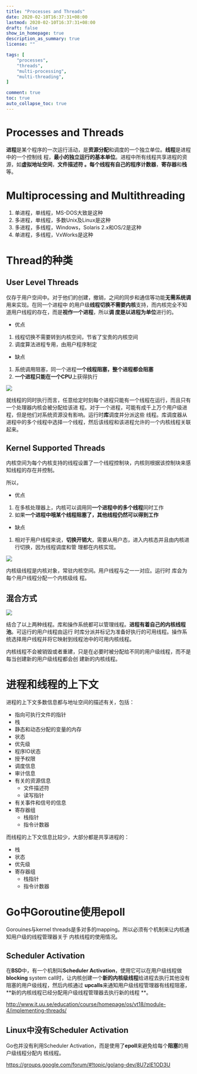 ```yaml
---
title: "Processes and Threads"
date: 2020-02-10T16:37:31+08:00
lastmod: 2020-02-10T16:37:31+08:00
draft: false
show_in_homepage: true
description_as_summary: true
license: ""

tags: [
    "processes",
    "threads",
    "multi-processing",
    "multi-threading",
]

comment: true
toc: true
auto_collapse_toc: true
---
```

# Processes and Threads

**进程**是某个程序的一次运行活动，是**资源分配**和调度的一个独立单位。**线程**是进程中的一个控制线
程，**最小的独立运行的基本单位**。进程中所有线程共享进程的资源，如**虚拟地址空间**，**文件描述符
**。每个线程有自己的**程序计数器**，**寄存器**和**栈**等。

# Multiprocessing and Multithreading
1. 单进程，单线程，MS-DOS大致是这种
2. 多进程，单线程，多数Unix及Linux是这种
3. 多进程，多线程，Windows，Solaris 2.x和OS/2是这种
4. 单进程，多线程，VxWorks是这种

# Thread的种类
## User Level Threads
仅存于用户空间中。对于他们的创建，撤销，之间的同步和通信等功能**无需系统调**用来实现。在同一个进程中
的用户级**线程切换不需要内核**支持，而内核完全不知道用户线程的存在，而是**视作一个进程**，所以**调
度是以进程为单位**进行的。

- 优点
1. 线程切换不需要转到内核空间，节省了宝贵的内核空间
2. 调度算法进程专用，由用户程序制定

- 缺点
1. 系统调用阻塞，同一个进程**一个线程阻塞，整个进程都会阻塞**
2. **一个进程只能在一个CPU**上获得执行

![](/images/operating-system-processes-threads-user-level-threads.jpg)

就线程的同时执行而言，任意给定时刻每个进程只能有一个线程在运行，而且只有一个处理器内核会被分配给该进
程。对于一个进程，可能有成千上万个用户级进程，但是他们对系统资源没有影响。运行时**库**调度并分派这些
线程。库调度器从进程中的多个线程中选择一个线程，然后该线程和该进程允许的一个内核线程关联起来。

## Kernel Supported Threads
内核空间为每个内核支持的线程设置了一个线程控制块，内核则根据该控制块来感知线程的存在并控制。

所以，
- 优点
1. 在多核处理器上，内核可以调用同**一个进程中的多个线程**同时工作
2. 如果**一个进程中哦某个线程阻塞了，其他线程仍然可以得到工作**

- 缺点
1. 相对于用户线程来说，**切换开销大**，需要从用户态，进入内核态并且由内核进行切换，因为线程调度和管
理都在内核实现。

![](/images/operating-system-processes-threads-kernel-supported-threads.jpg)

内核级线程是内核对象，常驻内核空间。用户线程与之一一对应。运行时 库会为每个用户线程分配一个内核级线
程。


## 混合方式
![](/images/operating-system-processes-threads-mixed-mode-threads.jpg)

结合了以上两种线程。库和操作系统都可以管理线程。**进程有着自己的内核线程池**。可运行的用户线程由运行
时库分派并标记为准备好执行的可用线程。操作系统选择用户线程并将它映射到线程池中的可用内核线程。

内核线程不会被销毁或者重建，只是在必要时被分配给不同的用户级线程，而不是每当创建新的用户级线程都会创
建新的内核线程。

# 进程和线程的上下文
进程的上下文多数信息都与地址空间的描述有关，包括：
- 指向可执行文件的指针
- 栈
- 静态和动态分配的变量的内存
- 状态
- 优先级
- 程序IO状态
- 授予权限
- 调度信息
- 审计信息
- 有关的资源信息
    - 文件描述符
    - 读写指针
- 有关事件和信号的信息
- 寄存器组
    - 栈指针
    - 指令计数器

而线程的上下文信息比较少，大部分都是共享进程的：
- 栈
- 状态
- 优先级
- 寄存器组
    - 栈指针
    - 指令计数器

# Go中Goroutine使用epoll
Gorouines与kernel threads是多对多的mapping。所以必须有个机制来让内核通知用户级的线程管理器关于
内核线程的使用情况。

## Scheduler Activation
在**BSD**中，有一个机制叫**Scheduler Activation**，使用它可以在用户级线程做**blocking**
system call时，让内核创建一个**新的内核级线程**给进程去执行其他没有阻塞的用户级线程，然后内核通过
**upcalls**来通知用户级线程管理器有线程阻塞，**新的内核线程已经分配用户级线程管理器去执行新的线程
**。

http://www.it.uu.se/education/course/homepage/os/vt18/module-4/implementing-threads/


## Linux中没有Scheduler Activation
Go也并没有利用Scheduler Activation，而是使用了**epoll**来避免给每个**阻塞**的用户级线程分配内
核线程。

https://groups.google.com/forum/#!topic/golang-dev/8U7zlE1OD3U
